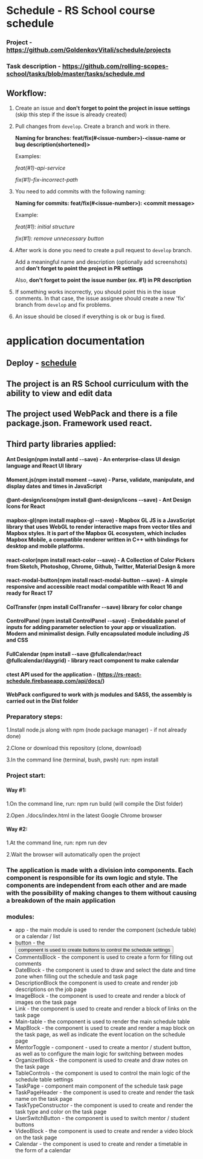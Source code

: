 # Schedule - RS School course schedule

### Project - https://github.com/GoldenkovVitali/schedule/projects
### Task description - https://github.com/rolling-scopes-school/tasks/blob/master/tasks/schedule.md

## Workflow:

1) Create an issue and **don't forget to point the project in issue settings** (skip this step if the issue is already created)
2) Pull changes from `develop`. Create a branch and work in there.

   **Naming for branches: feat/fix(#\<issue-number>)-<issue-name or bug description(shortened)>**

   Examples: 
   
   _feat(#1)-api-service_
   
   _fix(#1)-fix-incorrect-path_
3) You need to add commits with the following naming: 

   **Naming for commits: feat/fix(#\<issue-number>): \<commit message>**
 
   Example: 
   
   _feat(#1): initial structure_
   
   _fix(#1): remove unnecessary button_
4) After work is done you need to create a pull request to `develop` branch.

   Add a meaningful name and description (optionally add screenshots) and **don't forget to point the project in PR settings**

   Also, **don't forget to point the issue number (ex. #1) in PR description**

5) If something works incorrectly, you should point this in the issue comments. In that case, the issue assignee should create a new 'fix' branch from `develop` and fix problems.

6) An issue should be closed if everything is ok or bug is fixed.

# application documentation
## Deploy - [schedule](https://nostalgic-villani-310ca1.netlify.app)
## The project is an RS School curriculum with the ability to view and edit data

## The project used WebPack and there is a file package.json. Framework used react. 
## Third party libraries applied:

#### Ant Design(npm install antd --save) - An enterprise-class UI design language and React UI library
#### Moment.js(npm install moment --save) - Parse, validate, manipulate, and display dates and times in JavaScript
#### @ant-design/icons(npm install @ant-design/icons --save) - Ant Design Icons for React
#### mapbox-gl(npm install mapbox-gl --save) - Mapbox GL JS is a JavaScript library that uses WebGL to render interactive maps from vector tiles and Mapbox styles. It is part of the Mapbox GL ecosystem, which includes Mapbox Mobile, a compatible renderer written in C++ with bindings for desktop and mobile platforms.
#### react-color(npm install react-color --save) - A Collection of Color Pickers from Sketch, Photoshop, Chrome, Github, Twitter, Material Design & more
#### react-modal-button(npm install react-modal-button --save) - A simple responsive and accessible react modal compatible with React 16 and ready for React 17
#### ColTransfer (npm install ColTransfer --save) library for color change
#### ControlPanel (npm install ControlPanel --save) - Embeddable panel of inputs for adding parameter selection to your app or visualization. Modern and minimalist design. Fully encapsulated module including JS and CSS
#### FullCalendar (npm install --save @fullcalendar/react @fullcalendar/daygrid) - library react component to make calendar
#### ctest API used for the application - (https://rs-react-schedule.firebaseapp.com/api/docs/)
#### WebPack configured to work with js modules and SASS, the assembly is carried out in the Dist folder

### Preparatory steps:

1.Install node.js along with npm (node package manager) - if not already done)

2.Clone or download this repository (clone, download)

3.In the command line (terminal, bush, pwsh) run: npm install

### Project start:

#### Way #1:

1.On the command line, run: npm run build (will compile the Dist folder)

2.Open ./docs/index.html in the latest Google Chrome browser

#### Way #2:

1.At the command line, run: npm run dev

2.Wait the browser will automatically open the project

### The application is made with a division into components. Each component is responsible for its own logic and style. The components are independent from each other and are made with the possibility of making changes to them without causing a breakdown of the main application

### modules:
* app - the main module is used to render the <MainTable /> component (schedule table) or a calendar / list
* button - the <Button /> component is used to create buttons to control the schedule settings
* CommentsBlock - the <CommentForm /> component is used to create a form for filling out comments
* DateBlock - the <DateBlock /> component is used to draw and select the date and time zone when filling out the schedule and task page
* DescriptionBlock  the <DescriptionBlock /> component is used to create and render job descriptions on the job page
* ImageBlock - the <ImageBlock /> component is used to create and render a block of images on the task page
* Link - the <Link /> component is used to create and render a block of links on the task page
* Main-table - the <MainTable /> component is used to render the main schedule table
* MapBlock - the <MapBlock /> component is used to create and render a map block on the task page, as well as indicate the event location on the schedule page
* MentorToggle - <MentorToggleButton /> component - used to create a mentor / student button, as well as to configure the main logic for switching between modes
* OrganizerBlock - the <OrganizerBlock /> component is used to create and draw notes on the task page
* TableControls - the <TableControls /> component is used to control the main logic of the schedule table settings
* TaskPage - <TaskPage /> component main component of the schedule task page
* TaskPageHeader - the <TaskPageHeader /> component is used to create and render the task name on the task page
* TaskTypeConstructor - the <TaskTypeConstructor /> component is used to create and render the task type and color on the task page
* UserSwitchButton - the <UserSwitchButton /> component is used to switch mentor / student buttons
* VideoBlock - the <VideoBlock /> component is used to create and render a video block on the task page
* Calendar - the <Calendar /> component is used to create and render a timetable in the form of a calendar